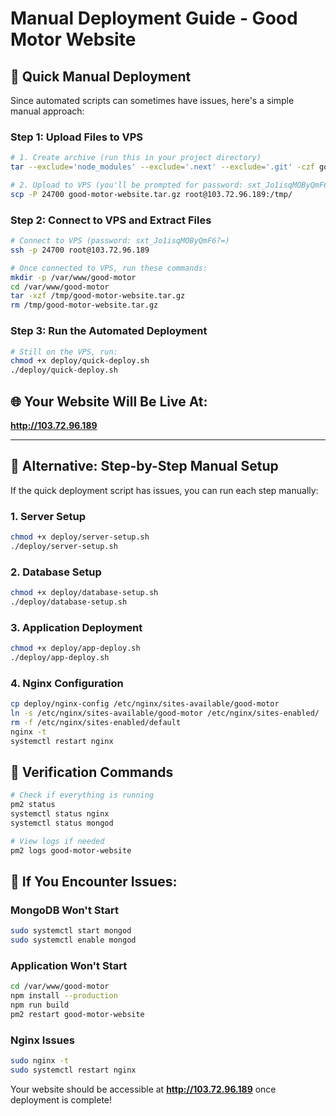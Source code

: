 # Manual Deployment Guide - Good Motor Website

## 🎯 Quick Manual Deployment
Since automated scripts can sometimes have issues, here's a simple manual approach:

### Step 1: Upload Files to VPS
```bash
# 1. Create archive (run this in your project directory)
tar --exclude='node_modules' --exclude='.next' --exclude='.git' -czf good-motor-website.tar.gz .

# 2. Upload to VPS (you'll be prompted for password: sxt_Jo1isqMOByQmF6?=)
scp -P 24700 good-motor-website.tar.gz root@103.72.96.189:/tmp/
```

### Step 2: Connect to VPS and Extract Files
```bash
# Connect to VPS (password: sxt_Jo1isqMOByQmF6?=)
ssh -p 24700 root@103.72.96.189

# Once connected to VPS, run these commands:
mkdir -p /var/www/good-motor
cd /var/www/good-motor
tar -xzf /tmp/good-motor-website.tar.gz
rm /tmp/good-motor-website.tar.gz
```

### Step 3: Run the Automated Deployment
```bash
# Still on the VPS, run:
chmod +x deploy/quick-deploy.sh
./deploy/quick-deploy.sh
```

## 🌐 Your Website Will Be Live At:
**http://103.72.96.189**

---

## 🔧 Alternative: Step-by-Step Manual Setup

If the quick deployment script has issues, you can run each step manually:

### 1. Server Setup
```bash
chmod +x deploy/server-setup.sh
./deploy/server-setup.sh
```

### 2. Database Setup
```bash
chmod +x deploy/database-setup.sh
./deploy/database-setup.sh
```

### 3. Application Deployment
```bash
chmod +x deploy/app-deploy.sh
./deploy/app-deploy.sh
```

### 4. Nginx Configuration
```bash
cp deploy/nginx-config /etc/nginx/sites-available/good-motor
ln -s /etc/nginx/sites-available/good-motor /etc/nginx/sites-enabled/
rm -f /etc/nginx/sites-enabled/default
nginx -t
systemctl restart nginx
```

## 🎉 Verification Commands
```bash
# Check if everything is running
pm2 status
systemctl status nginx
systemctl status mongod

# View logs if needed
pm2 logs good-motor-website
```

## 🚨 If You Encounter Issues:

### MongoDB Won't Start
```bash
sudo systemctl start mongod
sudo systemctl enable mongod
```

### Application Won't Start
```bash
cd /var/www/good-motor
npm install --production
npm run build
pm2 restart good-motor-website
```

### Nginx Issues
```bash
sudo nginx -t
sudo systemctl restart nginx
```

Your website should be accessible at **http://103.72.96.189** once deployment is complete! 